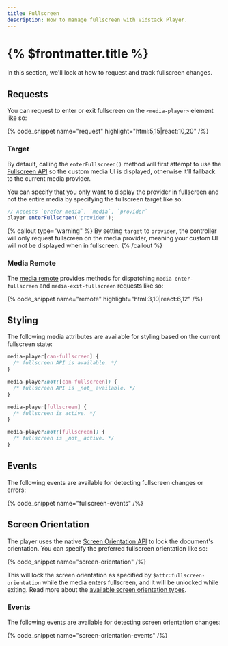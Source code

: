 ```yaml
---
title: Fullscreen
description: How to manage fullscreen with Vidstack Player.
---
```


# {% $frontmatter.title %}

In this section, we'll look at how to request and track fullscreen changes.

## Requests

You can request to enter or exit fullscreen on the `<media-player>` element like so:

{% code_snippet name="request" highlight="html:5,15|react:10,20" /%}

### Target

By default, calling the `enterFullscreen()` method will first attempt to use the
[Fullscreen API](https://developer.mozilla.org/en-US/docs/Web/API/Fullscreen_API) so the
custom media UI is displayed, otherwise it'll fallback to the current media provider.

You can specify that you only want to display the provider in fullscreen and not the entire media
by specifying the fullscreen target like so:

```ts
// Accepts `prefer-media`, `media`, `provider`
player.enterFullscreen('provider');
```

{% callout type="warning" %}
By setting `target` to `provider`, the controller will only request fullscreen on the
media provider, meaning your custom UI will _not_ be displayed when in fullscreen.
{% /callout %}

### Media Remote

The [media remote](/docs/player/core-concepts/state-management#updating) provides methods for
dispatching `media-enter-fullscreen` and `media-exit-fullscreen` requests like so:

{% code_snippet name="remote" highlight="html:3,10|react:6,12" /%}

## Styling

The following media attributes are available for styling based on the current fullscreen state:

```css
media-player[can-fullscreen] {
  /* fullscreen API is available. */
}

media-player:not([can-fullscreen]) {
  /* fullscreen API is _not_ available. */
}

media-player[fullscreen] {
  /* fullscreen is active. */
}

media-player:not([fullscreen]) {
  /* fullscreen is _not_ active. */
}
```

## Events

The following events are available for detecting fullscreen changes or errors:

{% code_snippet name="fullscreen-events" /%}

## Screen Orientation

The player uses the native [Screen Orientation API](https://caniuse.com/screen-orientation) to
lock the document's orientation. You can specify the preferred fullscreen orientation like so:

{% code_snippet name="screen-orientation" /%}

This will lock the screen orientation as specified by `$attr:fullscreen-orientation` while the
media enters fullscreen, and it will be unlocked while exiting. Read more about
the [available screen orientation types](https://developer.mozilla.org/en-US/docs/Web/API/ScreenOrientation/lock#parameters).

### Events

The following events are available for detecting screen orientation changes:

{% code_snippet name="screen-orientation-events" /%}
